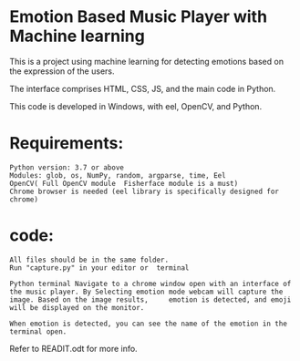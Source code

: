 # Emotion Based Music Player with Machine learning 
This is a project using machine learning for detecting emotions based on the expression of the users. 

The interface comprises HTML, CSS, JS, and the main code in Python.

This code is developed in Windows, with eel, OpenCV, and Python.

# Requirements:
    Python version: 3.7 or above
    Modules: glob, os, NumPy, random, argparse, time, Eel
    OpenCV( Full OpenCV module  Fisherface module is a must)
    Chrome browser is needed (eel library is specifically designed for chrome)

# code:
    All files should be in the same folder.
    Run "capture.py" in your editor or  terminal

    Python terminal Navigate to a chrome window open with an interface of the music player. By Selecting emotion mode webcam will capture the image. Based on the image results,     emotion is detected, and emoji will be displayed on the monitor.

    When emotion is detected, you can see the name of the emotion in the terminal open.

Refer to READIT.odt for more info.
